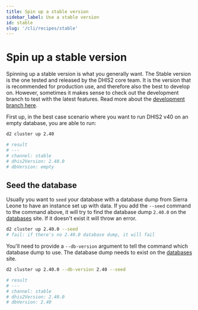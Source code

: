 ```yaml
---
title: Spin up a stable version
sidebar_label: Use a stable version
id: stable
slug: '/cli/recipes/stable'
---
```


# Spin up a stable version

Spinning up a stable version is what you generally want. The Stable version is the one tested and released by the DHIS2 core team. It is the version that is recommended for production use, and therefore also the best to develop on. However, sometimes it makes sense to check out the development branch to test with the latest features. Read more about the [development branch here](./development.md).

First up, in the best case scenario where you want to run DHIS2 v40 on an empty database, you are able to run:

```bash
d2 cluster up 2.40

# result
# ---
# channel: stable
# dhis2Version: 2.40.0
# dbVersion: empty
```

## Seed the database

Usually you want to `seed` your database with a database dump from Sierra Leone to have an instance set up with data. If you add the `--seed` command to the command above, it will try to find the database dump `2.40.0` on the [databases](https://databases.dhis2.org/) site. If it doesn't exist it will throw an error.

```bash
d2 cluster up 2.40.0 --seed
# fail: if there's no 2.40.0 database dump, it will fail
```

You'll need to provide a `--db-version` argument to tell the command which database dump to use. The database dump needs to exist on the [databases](https://databases.dhis2.org/) site.

```bash
d2 cluster up 2.40.0 --db-version 2.40 --seed

# result
# ---
# channel: stable
# dhis2Version: 2.40.0
# dbVersion: 2.40
```
